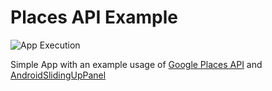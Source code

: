 # Places API Example

![App Execution](/art/ezgif-3608122765.gif "App Execution")

Simple App with an example usage of [Google Places API](https://developers.google.com/places/android/) and [AndroidSlidingUpPanel](https://github.com/umano/AndroidSlidingUpPanel)
